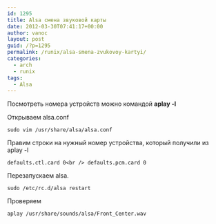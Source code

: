 ```yaml
---
id: 1295
title: Alsa смена звуковой карты
date: 2012-03-30T07:41:17+00:00
author: vanoc
layout: post
guid: /?p=1295
permalink: /runix/alsa-smena-zvukovoy-kartyi/
categories:
  - arch
  - runix
tags:
  - Alsa
---
```

Посмотреть номера устройств можно командой **aplay -l**

Открываем alsa.conf

`sudo vim /usr/share/alsa/alsa.conf`

Правим строки на нужный номер устройства, который получили из aplay -l

`defaults.ctl.card 0<br />
defaults.pcm.card 0`

Перезапускаем alsa.

`sudo /etc/rc.d/alsa restart` 

Проверяем

`aplay /usr/share/sounds/alsa/Front_Center.wav`